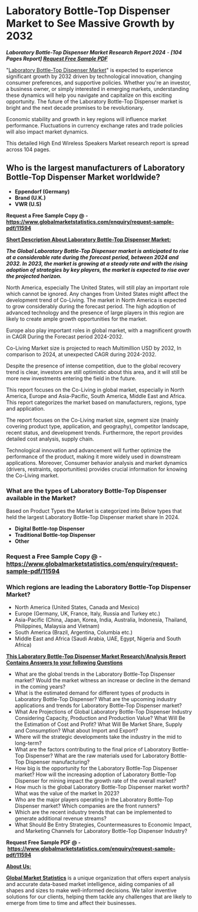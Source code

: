 <h1>Laboratory Bottle-Top Dispenser Market to See Massive Growth by 2032</h1>
<p><em><strong>Laboratory Bottle-Top Dispenser Market Research Report 2024</strong></em>&nbsp;-&nbsp;<em><strong>[104 Pages Report] </strong></em><em><strong><a href="https://www.globalmarketstatistics.com/enquiry/request-sample-pdf/11594">Request Free Sample PDF</a></strong></em></p>
<p>"<a href="https://www.globalmarketstatistics.com/market-reports/laboratory-bottle-top-dispenser-market-11594">Laboratory Bottle-Top Dispenser Market</a>" is expected to experience significant growth by 2032 driven by technological innovation, changing consumer preferences, and supportive policies. Whether you're an investor, a business owner, or simply interested in emerging markets, understanding these dynamics will help you navigate and capitalize on this exciting opportunity. The future of the&nbsp;Laboratory Bottle-Top Dispenser market is bright and the next decade promises to be revolutionary.</p>
<p>Economic stability and growth in key regions will influence market performance. Fluctuations in currency exchange rates and trade policies will also impact market dynamics.</p>
<p>This detailed&nbsp;High End Wireless Speakers Market research report is spread across 104 pages.</p>
<h2><strong>Who is the largest manufacturers of Laboratory Bottle-Top Dispenser Market worldwide?</strong></h2>
<ul>
<li><strong>Eppendorf (Germany)</strong></li>
<li><strong>Brand (U.K.)</strong></li>
<li><strong>VWR (U.S)</strong></li>
</ul>
<p><strong>Request a Free Sample Copy @ - <a href="https://www.globalmarketstatistics.com/enquiry/request-sample-pdf/11594">https://www.globalmarketstatistics.com/enquiry/request-sample-pdf/11594</a></strong></p>
<p><strong><u>Short Description About Laboratory Bottle-Top Dispenser Market:</u></strong></p>
<p><strong><em>The Global Laboratory Bottle-Top Dispenser market is anticipated to rise at a considerable rate during the forecast period, between 2024 and 2032. In 2023, the market is growing at a steady rate and with the rising adoption of strategies by key players, the market is expected to rise over the projected horizon.</em></strong></p>
<p>North America, especially The United States, will still play an important role which cannot be ignored. Any changes from United States might affect the development trend of Co-Living. The market in North America is expected to grow considerably during the forecast period. The high adoption of advanced technology and the presence of large players in this region are likely to create ample growth opportunities for the market.</p>
<p>Europe also play important roles in global market, with a magnificent growth in CAGR During the Forecast period 2024-2032.</p>
<p>Co-Living Market size is projected to reach Multimillion USD by 2032, In comparison to 2024, at unexpected CAGR during 2024-2032.</p>
<p>Despite the presence of intense competition, due to the global recovery trend is clear, investors are still optimistic about this area, and it will still be more new investments entering the field in the future.</p>
<p>This report focuses on the Co-Living in global market, especially in North America, Europe and Asia-Pacific, South America, Middle East and Africa. This report categorizes the market based on manufacturers, regions, type and application.</p>
<p>The report focuses on the Co-Living market size, segment size (mainly covering product type, application, and geography), competitor landscape, recent status, and development trends. Furthermore, the report provides detailed cost analysis, supply chain.</p>
<p>Technological innovation and advancement will further optimize the performance of the product, making it more widely used in downstream applications. Moreover, Consumer behavior analysis and market dynamics (drivers, restraints, opportunities) provides crucial information for knowing the Co-Living market.</p>
<h3>What are the types of Laboratory Bottle-Top Dispenser available in the Market?</h3>
<p>Based on Product Types the Market is categorized into Below types that held the largest Laboratory Bottle-Top Dispenser market share In 2024.</p>
<ul>
<li><strong>Digital Bottle-top Dispenser</strong></li>
<li><strong>Traditional Bottle-top Dispenser</strong></li>
<li><strong>Other</strong></li>
</ul>
<h3>Request a Free Sample Copy @ - <a href="https://www.globalmarketstatistics.com/enquiry/request-sample-pdf/11594">https://www.globalmarketstatistics.com/enquiry/request-sample-pdf/11594</a></h3>
<h3>Which regions are leading the Laboratory Bottle-Top Dispenser Market?</h3>
<ul>
<li>North America (United States, Canada and Mexico)</li>
<li>Europe (Germany, UK, France, Italy, Russia and Turkey etc.)</li>
<li>Asia-Pacific (China, Japan, Korea, India, Australia, Indonesia, Thailand, Philippines, Malaysia and Vietnam)</li>
<li>South America (Brazil, Argentina, Columbia etc.)</li>
<li>Middle East and Africa (Saudi Arabia, UAE, Egypt, Nigeria and South Africa)</li>
</ul>
<p><strong><u>This Laboratory Bottle-Top Dispenser Market Research/Analysis Report Contains Answers to your following Questions</u></strong></p>
<ul>
<li>What are the global trends in the Laboratory Bottle-Top Dispenser market? Would the market witness an increase or decline in the demand in the coming years?</li>
<li>What is the estimated demand for different types of products in Laboratory Bottle-Top Dispenser? What are the upcoming industry applications and trends for Laboratory Bottle-Top Dispenser market?</li>
<li>What Are Projections of Global Laboratory Bottle-Top Dispenser Industry Considering Capacity, Production and Production Value? What Will Be the Estimation of Cost and Profit? What Will Be Market Share, Supply and Consumption? What about Import and Export?</li>
<li>Where will the strategic developments take the industry in the mid to long-term?</li>
<li>What are the factors contributing to the final price of Laboratory Bottle-Top Dispenser? What are the raw materials used for Laboratory Bottle-Top Dispenser manufacturing?</li>
<li>How big is the opportunity for the Laboratory Bottle-Top Dispenser market? How will the increasing adoption of Laboratory Bottle-Top Dispenser for mining impact the growth rate of the overall market?</li>
<li>How much is the global Laboratory Bottle-Top Dispenser market worth? What was the value of the market In 2023?</li>
<li>Who are the major players operating in the Laboratory Bottle-Top Dispenser market? Which companies are the front runners?</li>
<li>Which are the recent industry trends that can be implemented to generate additional revenue streams?</li>
<li>What Should Be Entry Strategies, Countermeasures to Economic Impact, and Marketing Channels for Laboratory Bottle-Top Dispenser Industry?</li>
</ul>
<p><strong>Request Free Sample PDF @ -&nbsp;<a href="https://www.globalmarketstatistics.com/enquiry/request-sample-pdf/11594">https://www.globalmarketstatistics.com/enquiry/request-sample-pdf/11594</a></strong></p>
<p><strong><u>About Us:</u></strong></p>
<p><strong><a href="https://www.globalmarketstatistics.com/">Global Market Statistics</a></strong> is a unique organization that offers expert analysis and accurate data-based market intelligence, aiding companies of all shapes and sizes to make well-informed decisions. We tailor inventive solutions for our clients, helping them tackle any challenges that are likely to emerge from time to time and affect their businesses.</p>